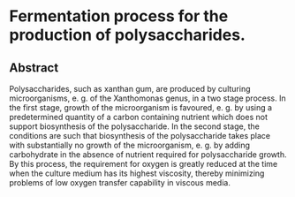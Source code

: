 # Fermentation process for the production of polysaccharides.

## Abstract
Polysaccharides, such as xanthan gum, are produced by culturing microorganisms, e. g. of the Xanthomonas genus, in a two stage process. In the first stage, growth of the microorganism is favoured, e. g. by using a predetermined quantity of a carbon containing nutrient which does not support biosynthesis of the polysaccharide. In the second stage, the conditions are such that biosynthesis of the polysaccharide takes place with substantially no growth of the microorganism, e. g. by adding carbohydrate in the absence of nutrient required for polysaccharide growth. By this process, the requirement for oxygen is greatly reduced at the time when the culture medium has its highest viscosity, thereby minimizing problems of low oxygen transfer capability in viscous media.